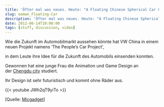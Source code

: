 ```yaml
---
title: 'Öfter mal was neues. Heute: "A Floating Chinese Spherical Car Created by Volkswagen"'
slug: oemwn_Floating-Car
description: 'Öfter mal was neues. Heute: "A Floating Chinese Spherical Car Created by Volkswagen"'
date: 2012-06-14T10:00:00
tags: [stuff, discussion, video]
---
```


Wie die Zukunft im Automobilmarkt aussehen könnte hat VW China in einem
neuen Projekt namens ‘The People’s Car Project',

in dem Leute ihre Idee für die Zukunft des Automobils einsenden konnten.

Gewonnen hat eine junge Frau die Animation und Game Design an der [Chengdu city](http://micgadget.com/goto/http://en.wikipedia.org/wiki/Chengdu) studiert.

Ihr Design ist sehr futuristisch und kommt ohne Räder aus.

{{< youtube JWh2qT9yiTo >}}

[Quelle: [Micgadget](http://micgadget.com/25621/a-floating-chinese-spherical-car-created-by-a-volkswagen-video/)]
